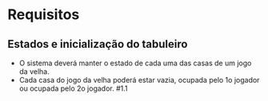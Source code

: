 # Requisitos
## Estados e inicialização do tabuleiro
* O sistema deverá manter o estado de cada uma das casas de
um jogo da velha.
* Cada casa do jogo da velha poderá estar vazia, ocupada
pelo 1o jogador ou ocupada pelo 2o jogador.
#1.1
